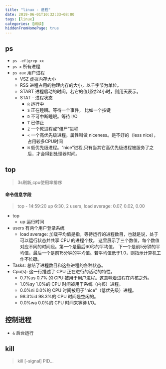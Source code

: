 ```yaml
---
title: "linux - 进程"
date: 2019-06-01T10:32:33+08:00
tags: [linux]
categories: [阅读]
hiddenFromHomePage: true
---
```


## ps
- `ps -ef|grep xx`
- `ps x` 所有进程
- `ps aux` 用户进程
  - VSZ	虚拟内存大小
  - RSS	进程占用的物理内存的大小，以千字节为单位。
  - START 进程启动的时间。若它的值超过24小时，则用天表示。
  - STAT - 进程状态
    - `R` 运行中
    - `S` 正在睡眠。等待一个事件， 比如一个按键
    - `D` 不可中断睡眠。等待 I/O
    - `T` 已停止
    - `Z` 一个死进程或“僵尸”进程
    - `<` 一个高优先级进程。属性叫做 niceness。是不好的（less nice），占用较多CPU时间
    - `N` 低优先级进程。“nice”进程,只有当其它高优先级进程被服务了之后，才会得到处理器时间。

## top
>3s刷新,cpu使用率排序
#### 命令信息字段
>top - 14:59:20 up 6:30, 2 users, load average: 0.07, 0.02, 0.00
- top
  - up 运行时间
- users	有两个用户登录系统
    - load average:	加载平均值是指，等待运行的进程数目，也就是说，处于可以运行状态并共享 CPU 的进程个数。 这里展示了三个数值，每个数值对应不同的时间段。第一个是最后60秒的平均值， 下一个是前5分钟的平均值，最后一个是前15分钟的平均值。若平均值低于1.0，则指示计算机工作不忙碌。
- Tasks: 总结了进程数目和这些进程的各种状态。
- Cpu(s): 这一行描述了 CPU 正在进行的活动的特性。
    - 0.7%us	0.7% 的 CPU 被用于用户进程。这意味着进程在内核之外。
    - 1.0%sy	1.0%的 CPU 时间被用于系统（内核）进程。
    - 0.0%ni	0.0%的 CPU 时间被用于"nice"（低优先级）进程。
    - 98.3%id	98.3%的 CPU 时间是空闲的。
    - 0.0%wa	0.0%的 CPU 时间来等待 I/O。

## 控制进程
- `&` 后台运行

## kill
>kill [-signal] PID...